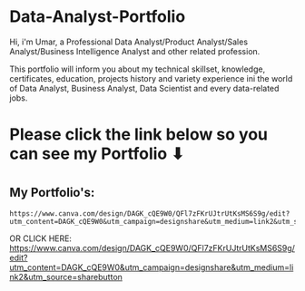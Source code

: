 # Data-Analyst-Portfolio

Hi, i'm Umar, a Professional Data Analyst/Product Analyst/Sales Analyst/Business Intelligence Analyst and other related profession.

This portfolio will inform you about my technical
skillset, knowledge, certificates, education, projects
history and variety experience ini the world of Data
Analyst, Business Analyst, Data Scientist and every
data-related jobs. 

# Please click the link below so you can see my Portfolio ⬇
#
## My Portfolio's:
```
https://www.canva.com/design/DAGK_cQE9W0/QFl7zFKrUJtrUtKsMS6S9g/edit?utm_content=DAGK_cQE9W0&utm_campaign=designshare&utm_medium=link2&utm_source=sharebutton

```
OR CLICK HERE: https://www.canva.com/design/DAGK_cQE9W0/QFl7zFKrUJtrUtKsMS6S9g/edit?utm_content=DAGK_cQE9W0&utm_campaign=designshare&utm_medium=link2&utm_source=sharebutton
 
